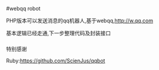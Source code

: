 #webqq robot

PHP版本可以发送消息的qq机器人,基于webqq,http://w.qq.com

基本逻辑已经走通,下一步整理代码及封装接口

###
特别感谢

Ruby:https://github.com/ScienJus/qqbot


